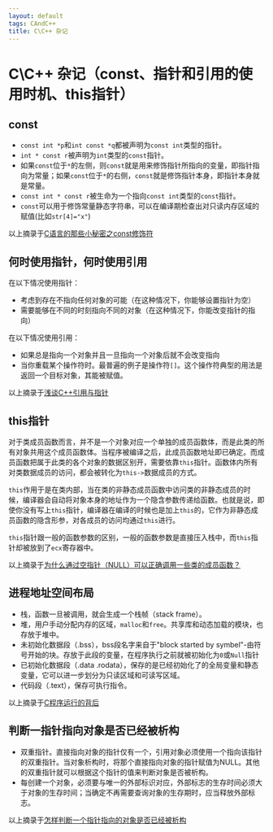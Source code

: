 ```yaml
---
layout: default
tags: CAndC++
title: C\C++ 杂记
---
```


# C\C++ 杂记（const、指针和引用的使用时机、this指针） #

<div></div>

## const ##

* `const int *p`和`int const *q`都被声明为`const int`类型的指针。
* `int * const r`被声明为`int`类型的`const`指针。
* 如果`const`位于`*`的左侧，则`const`就是用来修饰指针所指向的变量，即指针指向为常量；如果`const`位于`*`的右侧，`const`就是修饰指针本身，即指针本身就是常量。
* `const int * const r`被生命为一个指向`const int`类型的`const`指针。
* `const`可以用于修饰常量静态字符串，可以在编译期检查出对只读内存区域的赋值(比如`str[4]="x"`)

以上摘录于[C语言的那些小秘密之const修饰符](http://blog.csdn.net/bigloomy/article/details/6595197)

## 何时使用指针，何时使用引用 ##

在以下情况使用指针：
* 考虑到存在不指向任何对象的可能（在这种情况下，你能够设置指针为空）
* 需要能够在不同的时刻指向不同的对象（在这种情况下，你能改变指针的指向）

在以下情况使用引用：
* 如果总是指向一个对象并且一旦指向一个对象后就不会改变指向
* 当你重载某个操作符时。最普遍的例子是操作符`[]`。这个操作符典型的用法是返回一个目标对象，其能被赋值。

以上摘录于[浅谈C++引用与指针](http://news.e800.com.cn/articles/2011/0804/492738.shtml)

## this指针 ##

对于类成员函数而言，并不是一个对象对应一个单独的成员函数体，而是此类的所有对象共用这个成员函数体。当程序被编译之后，此成员函数地址即已确定。而成员函数把属于此类的各个对象的数据区别开，需要依靠`this`指针。函数体内所有对类数据成员的访问，都会被转化为`this->`数据成员的方式。

`this`作用于是在类内部，当在类的非静态成员函数中访问类的非静态成员的时候，编译器会自动将对象本身的地址作为一个隐含参数传递给函数。也就是说，即使你没有写上`this`指针，编译器在编译的时候也是加上`this`的，它作为非静态成员函数的隐含形参，对各成员的访问均通过`this`进行。

`this`指针跟一般的函数参数的区别，一般的函数参数是直接压入栈中，而`this`指针却被放到了`ecx`寄存器中。

以上摘录于[为什么通过空指针（NULL）可以正确调用一些类的成员函数？](http://blog.csdn.net/g5dsk/article/details/7017387)

## 进程地址空间布局 ##

* 栈，函数一旦被调用，就会生成一个栈帧（stack frame）。
* 堆，用户手动分配内存的区域，`malloc`和`free`。共享库和动态加载的模块，也存放于堆中。
* 未初始化数据段（.bss），bss段名字来自于"block started by symbel"-由符号开始的块。存放于此段的变量，在程序执行之前就被初始化为`0`或`Null`指针
* 已初始化数据段（.data .rodata），保存的是已经初始化了的全局变量和静态变量，它可以进一步划分为只读区域和可读写区域。
* 代码段（.text），保存可执行指令。

以上摘录于[C程序运行的背后](http://www.codeceo.com/article/c-program-run.html)

## 判断一指针指向对象是否已经被析构 ##

* 双重指针。直接指向对象的指针仅有一个，引用对象必须使用一个指向该指针的双重指针。当对象析构时，将那个直接指向对象的指针赋值为NULL。其他的双重指针就可以根据这个指针的值来判断对象是否被析构。
* 每创建一个对象，必须要与唯一的外部标识对应，外部标志的生存时间必须大于对象的生存时间；当确定不再需要查询对象的生存期时，应当释放外部标志。

以上摘录于[怎样判断一个指针指向的对象是否已经被析构](http://blog.donews.com/tabris17/archive/2005/03/27/315005.aspx)
